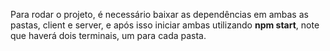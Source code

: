 Para rodar o projeto, é necessário baixar as dependências em ambas as pastas, client e server, e após isso iniciar ambas utilizando <b>npm start</b>, note que haverá dois terminais, um para cada pasta.
